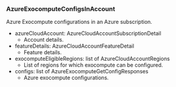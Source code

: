 ### AzureExocomputeConfigsInAccount
Azure Exocompute configurations in an Azure subscription.

- azureCloudAccount: AzureCloudAccountSubscriptionDetail
  - Account details.
- featureDetails: AzureCloudAccountFeatureDetail
  - Feature details.
- exocomputeEligibleRegions: list of AzureCloudAccountRegions
  - List of regions for which exocompute can be configured.
- configs: list of AzureExocomputeGetConfigResponses
  - Azure exocompute configurations.
